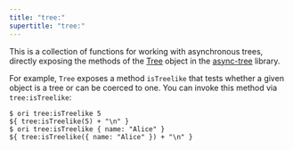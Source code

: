 ```yaml
---
title: "tree:"
supertitle: "tree:"
---
```


This is a collection of functions for working with asynchronous trees, directly exposing the methods of the [Tree](/async-tree/Tree.html) object in the [async-tree](/async-tree) library.

For example, `Tree` exposes a method `isTreelike` that tests whether a given object is a tree or can be coerced to one. You can invoke this method via `tree:isTreelike`:

```console
$ ori tree:isTreelike 5
${ tree:isTreelike(5) + "\n" }
$ ori tree:isTreelike { name: "Alice" }
${ tree:isTreelike({ name: "Alice" }) + "\n" }
```
